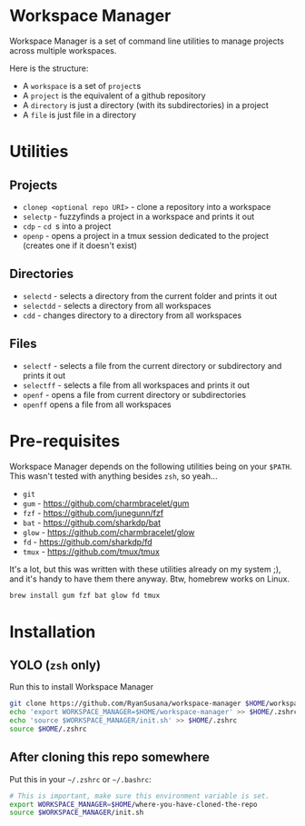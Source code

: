 # Workspace Manager
Workspace Manager is a set of command line utilities to manage projects across multiple workspaces.

Here is the structure:
- A `workspace` is a set of `project`s
- A `project` is the equivalent of a github repository
- A `directory` is just a directory (with its subdirectories) in a project
- A `file` is just file in a directory

# Utilities
## Projects
- `clonep <optional repo URI>` - clone a repository into a workspace
- `selectp` - fuzzyfinds a project in a workspace and prints it out
- `cdp` - `cd `s into a project
- `openp` - opens a project in a tmux session dedicated to the project (creates one if it doesn't exist)

## Directories
- `selectd` - selects a directory from the current folder and prints it out
- `selectdd` - selects a directory from all workspaces
- `cdd` - changes directory to a directory from all workspaces

## Files
- `selectf` - selects a file from the current directory or subdirectory and prints it out
- `selectff` - selects a file from all workspaces and prints it out
- `openf` - opens a file from current directory or subdirectories
- `openff` opens a file from all workspaces


# Pre-requisites
Workspace Manager depends on the following utilities being on your `$PATH`. This wasn't tested with anything besides `zsh`, so yeah...

- `git`
- `gum` - https://github.com/charmbracelet/gum
- `fzf` - https://github.com/junegunn/fzf
- `bat` - https://github.com/sharkdp/bat
- `glow` - https://github.com/charmbracelet/glow
- `fd` - https://github.com/sharkdp/fd
- `tmux` - https://github.com/tmux/tmux


It's a lot, but this was written with these utilities already on my system ;), and it's handy to have them there anyway. Btw, homebrew works on Linux.

```sh
brew install gum fzf bat glow fd tmux
```

# Installation
## YOLO (`zsh` only)
Run this to install Workspace Manager
```sh
git clone https://github.com/RyanSusana/workspace-manager $HOME/workspace-manager
echo 'export WORKSPACE_MANAGER=$HOME/workspace-manager' >> $HOME/.zshrc
echo 'source $WORKSPACE_MANAGER/init.sh' >> $HOME/.zshrc
source $HOME/.zshrc
```

## After cloning this repo somewhere
Put this in your `~/.zshrc` or `~/.bashrc`:

```sh
# This is important, make sure this environment variable is set.
export WORKSPACE_MANAGER=$HOME/where-you-have-cloned-the-repo
source $WORKSPACE_MANAGER/init.sh
```
